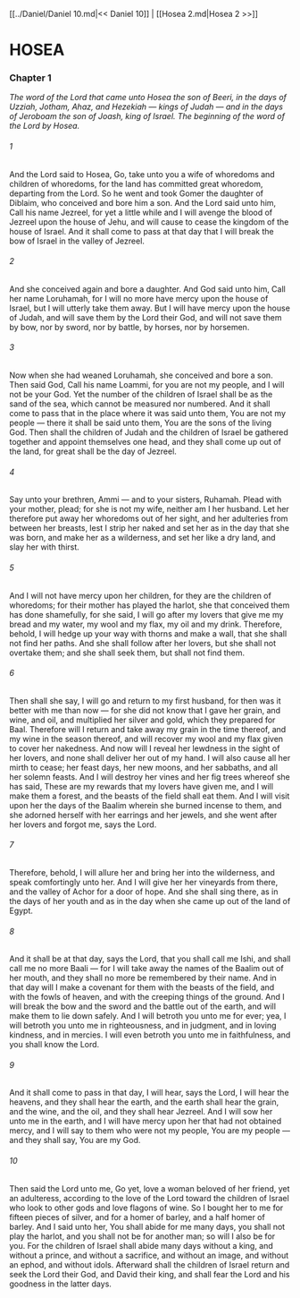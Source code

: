 [[../Daniel/Daniel 10.md|<< Daniel 10]]  |  [[Hosea 2.md|Hosea 2 >>]]

# HOSEA
### Chapter 1

*The word of the Lord that came unto Hosea the son of Beeri, in the days of Uzziah, Jotham, Ahaz, and Hezekiah — kings of Judah — and in the days of Jeroboam the son of Joash, king of Israel. The beginning of the word of the Lord by Hosea.*

###### 1
And the Lord said to Hosea, Go, take unto you a wife of whoredoms and children of whoredoms, for the land has committed great whoredom, departing from the Lord. So he went and took Gomer the daughter of Diblaim, who conceived and bore him a son. And the Lord said unto him, Call his name Jezreel, for yet a little while and I will avenge the blood of Jezreel upon the house of Jehu, and will cause to cease the kingdom of the house of Israel. And it shall come to pass at that day that I will break the bow of Israel in the valley of Jezreel.

###### 2
And she conceived again and bore a daughter. And God said unto him, Call her name Loruhamah, for I will no more have mercy upon the house of Israel, but I will utterly take them away. But I will have mercy upon the house of Judah, and will save them by the Lord their God, and will not save them by bow, nor by sword, nor by battle, by horses, nor by horsemen.

###### 3
Now when she had weaned Loruhamah, she conceived and bore a son. Then said God, Call his name Loammi, for you are not my people, and I will not be your God. Yet the number of the children of Israel shall be as the sand of the sea, which cannot be measured nor numbered. And it shall come to pass that in the place where it was said unto them, You are not my people — there it shall be said unto them, You are the sons of the living God. Then shall the children of Judah and the children of Israel be gathered together and appoint themselves one head, and they shall come up out of the land, for great shall be the day of Jezreel.

###### 4
Say unto your brethren, Ammi — and to your sisters, Ruhamah. Plead with your mother, plead; for she is not my wife, neither am I her husband. Let her therefore put away her whoredoms out of her sight, and her adulteries from between her breasts, lest I strip her naked and set her as in the day that she was born, and make her as a wilderness, and set her like a dry land, and slay her with thirst.

###### 5
And I will not have mercy upon her children, for they are the children of whoredoms; for their mother has played the harlot, she that conceived them has done shamefully, for she said, I will go after my lovers that give me my bread and my water, my wool and my flax, my oil and my drink. Therefore, behold, I will hedge up your way with thorns and make a wall, that she shall not find her paths. And she shall follow after her lovers, but she shall not overtake them; and she shall seek them, but shall not find them.

###### 6
Then shall she say, I will go and return to my first husband, for then was it better with me than now — for she did not know that I gave her grain, and wine, and oil, and multiplied her silver and gold, which they prepared for Baal. Therefore will I return and take away my grain in the time thereof, and my wine in the season thereof, and will recover my wool and my flax given to cover her nakedness. And now will I reveal her lewdness in the sight of her lovers, and none shall deliver her out of my hand. I will also cause all her mirth to cease; her feast days, her new moons, and her sabbaths, and all her solemn feasts. And I will destroy her vines and her fig trees whereof she has said, These are my rewards that my lovers have given me, and I will make them a forest, and the beasts of the field shall eat them. And I will visit upon her the days of the Baalim wherein she burned incense to them, and she adorned herself with her earrings and her jewels, and she went after her lovers and forgot me, says the Lord.

###### 7
Therefore, behold, I will allure her and bring her into the wilderness, and speak comfortingly unto her. And I will give her her vineyards from there, and the valley of Achor for a door of hope. And she shall sing there, as in the days of her youth and as in the day when she came up out of the land of Egypt.

###### 8
And it shall be at that day, says the Lord, that you shall call me Ishi, and shall call me no more Baali — for I will take away the names of the Baalim out of her mouth, and they shall no more be remembered by their name. And in that day will I make a covenant for them with the beasts of the field, and with the fowls of heaven, and with the creeping things of the ground. And I will break the bow and the sword and the battle out of the earth, and will make them to lie down safely. And I will betroth you unto me for ever; yea, I will betroth you unto me in righteousness, and in judgment, and in loving kindness, and in mercies. I will even betroth you unto me in faithfulness, and you shall know the Lord.

###### 9
And it shall come to pass in that day, I will hear, says the Lord, I will hear the heavens, and they shall hear the earth, and the earth shall hear the grain, and the wine, and the oil, and they shall hear Jezreel. And I will sow her unto me in the earth, and I will have mercy upon her that had not obtained mercy, and I will say to them who were not my people, You are my people — and they shall say, You are my God.

###### 10
Then said the Lord unto me, Go yet, love a woman beloved of her friend, yet an adulteress, according to the love of the Lord toward the children of Israel who look to other gods and love flagons of wine. So I bought her to me for fifteen pieces of silver, and for a homer of barley, and a half homer of barley. And I said unto her, You shall abide for me many days, you shall not play the harlot, and you shall not be for another man; so will I also be for you. For the children of Israel shall abide many days without a king, and without a prince, and without a sacrifice, and without an image, and without an ephod, and without idols. Afterward shall the children of Israel return and seek the Lord their God, and David their king, and shall fear the Lord and his goodness in the latter days.